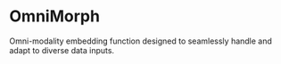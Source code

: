 # OmniMorph
Omni-modality embedding function designed to seamlessly handle and adapt to diverse data inputs. 
